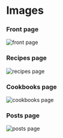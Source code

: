 # Images
### Front page
![front page](https://i.ibb.co/wNDWx8h/front-page-classic-gravy.png)

### Recipes page
![recipes page](https://i.ibb.co/kqVfBv3/recipes-classic-gravy.png)

### Cookbooks page
![cookbooks page](https://i.ibb.co/yPktdnw/cookboos-classic-gravy.png)

### Posts page
![posts page](https://i.ibb.co/pwSM5Y7/posts-classic-gravy.png)


